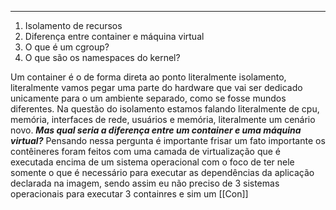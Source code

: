 --------

1. Isolamento de recursos  
2. Diferença entre container e máquina virtual 
3. O que é um cgroup?
4. O que são os namespaces do kernel? 


Um container é o de forma direta ao ponto literalmente isolamento, literalmente vamos pegar uma parte do hardware que vai ser dedicado unicamente para o  um ambiente separado, como se fosse mundos diferentes. Na questão do isolamento estamos falando literalmente de cpu, memória, interfaces de rede, usuários e memória, literalmente um cenário novo. ***Mas qual seria a diferença entre um container e uma máquina virtual?*** Pensando nessa pergunta é importante frisar um fato importante os contêineres foram feitos com uma camada de virtualização que é executada encima de um sistema operacional com o foco de ter nele somente o que é necessário para executar as dependências da aplicação declarada na imagem, sendo assim eu não preciso de 3 sistemas operacionais para executar 3 containres e sim um [[Con]] 